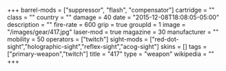 +++
barrel-mods = ["suppressor", "flash", "compensator"]
cartridge = ""
class = ""
country = ""
damage = 40
date = "2015-12-08T18:08:05-05:00"
description = ""
fire-rate = 600
grip = true
groupId = 1
image = "/images/gear/417.jpg"
laser-mod = true
magazine = 30
manufacturer = ""
mobility = 50
operators = ["twitch"]
sight-mods = ["red-dot-sight","holographic-sight","reflex-sight","acog-sight"]
skins = []
tags = ["primary-weapon","twitch"]
title = "417"
type = "weapon"
wikipedia = ""
+++
